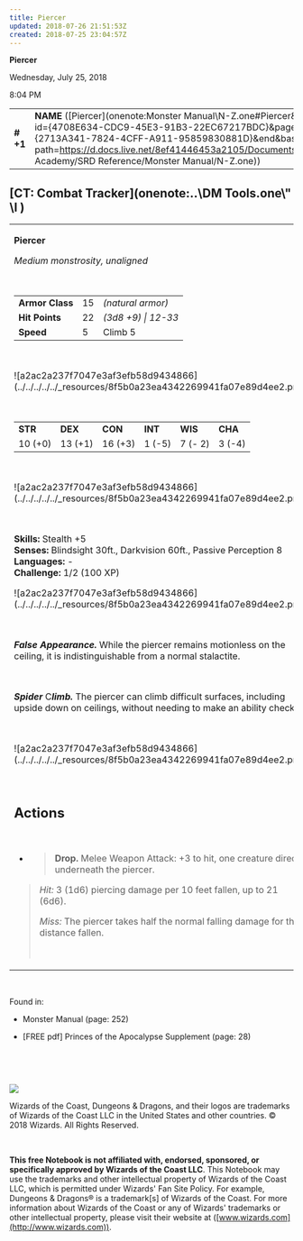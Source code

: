```yaml
---
title: Piercer
updated: 2018-07-26 21:51:53Z
created: 2018-07-25 23:04:57Z
---
```


**Piercer**

Wednesday, July 25, 2018

8:04 PM

|           |                                                                                                                                                                                                                                                                                        |        |        |        |     |       |        |
|-----------|----------------------------------------------------------------------------------------------------------------------------------------------------------------------------------------------------------------------------------------------------------------------------------------|--------|--------|--------|-----|-------|--------|
| **\# +1** | **NAME** ([Piercer](onenote:Monster Manual\\N-Z.one#Piercer&section-id={4708E634-CDC9-45E3-91B3-22EC67217BDC}&page-id={2713A341-7824-4CFF-A911-95859830881D}&end&base-path=https://d.docs.live.net/8ef41446453a2105/Documents/Adventure Academy/SRD Reference/Monster Manual/N-Z.one)) | **15** | **22** | **22** | \-  | Notes | 100 XP |

## [CT: Combat Tracker](onenote:..\\DM Tools.one\\" \l )

<table><tbody><tr class="odd"><td><p><strong>Piercer</strong></p><p><em>Medium monstrosity, unaligned</em></p><p> </p><table><tbody><tr class="odd"><td><strong>Armor Class</strong></td><td>15</td><td><em>(natural armor)</em></td></tr><tr class="even"><td><strong>Hit Points</strong></td><td>22</td><td><em>(3d8 +9) | 12-33</em></td></tr><tr class="odd"><td><strong>Speed</strong></td><td>5</td><td>Climb 5</td></tr></tbody></table><p> </p><p>![a2ac2a237f7047e3af3efb58d9434866](../../../../../_resources/8f5b0a23ea4342269941fa07e89d4ee2.png)</p><p> </p><table><tbody><tr class="odd"><td><strong>STR</strong></td><td><strong>DEX</strong></td><td><strong>CON</strong></td><td><strong>INT</strong></td><td><strong>WIS</strong></td><td><strong>CHA</strong></td></tr><tr class="even"><td>10 (+0)</td><td>13 (+1)</td><td>16 (+3)</td><td>1 (-5)</td><td>7 (- 2)</td><td>3 (-4)</td></tr></tbody></table><p> </p><p>![a2ac2a237f7047e3af3efb58d9434866](../../../../../_resources/8f5b0a23ea4342269941fa07e89d4ee2.png)</p><p> </p><p><strong>Skills:</strong> Stealth +5<br />
<strong>Senses:</strong> Blindsight 30ft., Darkvision 60ft., Passive Perception 8<br />
<strong>Languages:</strong> -<br />
<strong>Challenge:</strong> 1/2 (100 XP)</p><p>![a2ac2a237f7047e3af3efb58d9434866](../../../../../_resources/8f5b0a23ea4342269941fa07e89d4ee2.png)</p><p> </p><p><em><strong>False Appearance.</strong></em> While the piercer remains motionless on the ceiling, it is indistinguishable from a normal stalactite.</p><p> </p><p><em><strong>Spider</strong></em> C<em><strong>limb.</strong></em> The piercer can climb difficult surfaces, including upside down on ceilings, without needing to make an ability check.</p><p> </p><p>![a2ac2a237f7047e3af3efb58d9434866](../../../../../_resources/8f5b0a23ea4342269941fa07e89d4ee2.png)</p><p> </p><h2 id="actions"><strong>Actions</strong></h2><p> </p><ul><li><blockquote><p><strong>Drop.</strong> Melee Weapon Attack: +3 to hit, one creature directly underneath the piercer.</p></blockquote></li></ul><blockquote><p><em>Hit:</em> 3 (1d6) piercing damage per 10 feet fallen, up to 21 (6d6).</p><p><em>Miss:</em> The piercer takes half the normal falling damage for the distance fallen.</p><p> </p></blockquote></td></tr></tbody></table>

 

Found in:

-   Monster Manual (page: 252)

-   \[FREE pdf\] Princes of the Apocalypse Supplement (page: 28)

 

 

![](tmp\media\image2.png)

Wizards of the Coast, Dungeons & Dragons, and their logos are trademarks of Wizards of the Coast LLC in the United States and other countries. © 2018 Wizards. All Rights Reserved.

 

**This free Notebook is not affiliated with, endorsed, sponsored, or specifically approved by Wizards of the Coast LLC**. This Notebook may use the trademarks and other intellectual property of Wizards of the Coast LLC, which is permitted under Wizards' Fan Site Policy. For example, Dungeons & Dragons® is a trademark\[s\] of Wizards of the Coast. For more information about Wizards of the Coast or any of Wizards' trademarks or other intellectual property, please visit their website at ([www.wizards.com](http://www.wizards.com)).
